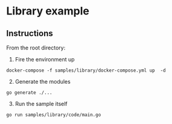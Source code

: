# Library example

## Instructions

From the root directory:

1. Fire the environment up

```
docker-compose -f samples/library/docker-compose.yml up  -d
```

2. Generate the modules

```
go generate ./...
```

3. Run the sample itself

```
go run samples/library/code/main.go
```
